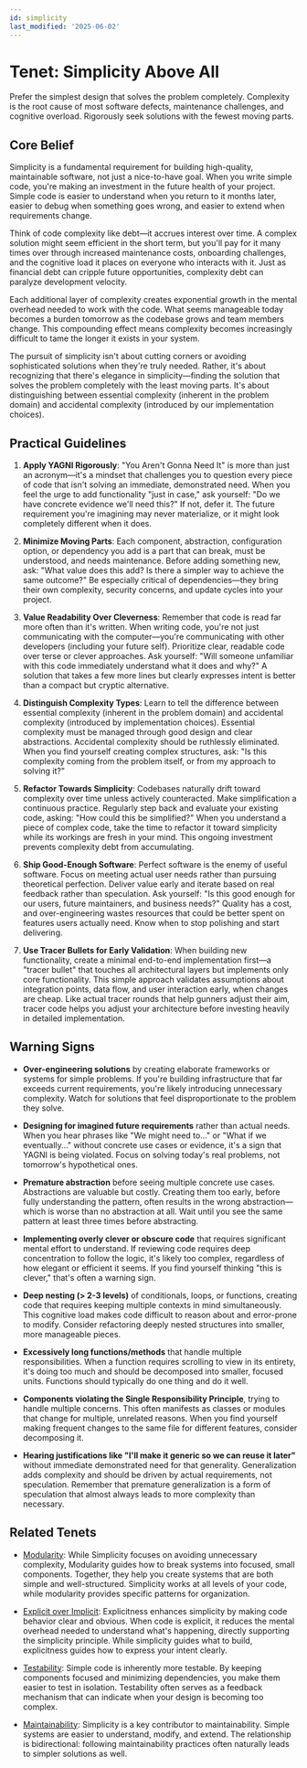 ```yaml
---
id: simplicity
last_modified: '2025-06-02'
---
```


# Tenet: Simplicity Above All

Prefer the simplest design that solves the problem completely. Complexity is the root
cause of most software defects, maintenance challenges, and cognitive overload.
Rigorously seek solutions with the fewest moving parts.

## Core Belief

Simplicity is a fundamental requirement for building high-quality, maintainable
software, not just a nice-to-have goal. When you write simple code, you're making an
investment in the future health of your project. Simple code is easier to understand
when you return to it months later, easier to debug when something goes wrong, and
easier to extend when requirements change.

Think of code complexity like debt—it accrues interest over time. A complex solution
might seem efficient in the short term, but you'll pay for it many times over through
increased maintenance costs, onboarding challenges, and the cognitive load it places on
everyone who interacts with it. Just as financial debt can cripple future opportunities,
complexity debt can paralyze development velocity.

Each additional layer of complexity creates exponential growth in the mental overhead
needed to work with the code. What seems manageable today becomes a burden tomorrow as
the codebase grows and team members change. This compounding effect means complexity
becomes increasingly difficult to tame the longer it exists in your system.

The pursuit of simplicity isn't about cutting corners or avoiding sophisticated
solutions when they're truly needed. Rather, it's about recognizing that there's
elegance in simplicity—finding the solution that solves the problem completely with the
least moving parts. It's about distinguishing between essential complexity (inherent in
the problem domain) and accidental complexity (introduced by our implementation
choices).

## Practical Guidelines

1. **Apply YAGNI Rigorously**: "You Aren't Gonna Need It" is more than just an
   acronym—it's a mindset that challenges you to question every piece of code that isn't
   solving an immediate, demonstrated need. When you feel the urge to add functionality
   "just in case," ask yourself: "Do we have concrete evidence we'll need this?" If not,
   defer it. The future requirement you're imagining may never materialize, or it might
   look completely different when it does.

1. **Minimize Moving Parts**: Each component, abstraction, configuration option, or
   dependency you add is a part that can break, must be understood, and needs
   maintenance. Before adding something new, ask: "What value does this add? Is there a
   simpler way to achieve the same outcome?" Be especially critical of dependencies—they
   bring their own complexity, security concerns, and update cycles into your project.

1. **Value Readability Over Cleverness**: Remember that code is read far more often than
   it's written. When writing code, you're not just communicating with the
   computer—you're communicating with other developers (including your future self).
   Prioritize clear, readable code over terse or clever approaches. Ask yourself: "Will
   someone unfamiliar with this code immediately understand what it does and why?" A
   solution that takes a few more lines but clearly expresses intent is better than a
   compact but cryptic alternative.

1. **Distinguish Complexity Types**: Learn to tell the difference between essential
   complexity (inherent in the problem domain) and accidental complexity (introduced by
   implementation choices). Essential complexity must be managed through good design and
   clear abstractions. Accidental complexity should be ruthlessly eliminated. When you
   find yourself creating complex structures, ask: "Is this complexity coming from the
   problem itself, or from my approach to solving it?"

1. **Refactor Towards Simplicity**: Codebases naturally drift toward complexity over
   time unless actively counteracted. Make simplification a continuous practice.
   Regularly step back and evaluate your existing code, asking: "How could this be
   simplified?" When you understand a piece of complex code, take the time to refactor
   it toward simplicity while its workings are fresh in your mind. This ongoing
   investment prevents complexity debt from accumulating.

1. **Ship Good-Enough Software**: Perfect software is the enemy of useful software.
   Focus on meeting actual user needs rather than pursuing theoretical perfection.
   Deliver value early and iterate based on real feedback rather than speculation.
   Ask yourself: "Is this good enough for our users, future maintainers, and business
   needs?" Quality has a cost, and over-engineering wastes resources that could be
   better spent on features users actually need. Know when to stop polishing and
   start delivering.

1. **Use Tracer Bullets for Early Validation**: When building new functionality,
   create a minimal end-to-end implementation first—a "tracer bullet" that touches
   all architectural layers but implements only core functionality. This simple
   approach validates assumptions about integration points, data flow, and user
   interaction early, when changes are cheap. Like actual tracer rounds that help
   gunners adjust their aim, tracer code helps you adjust your architecture before
   investing heavily in detailed implementation.

## Warning Signs

- **Over-engineering solutions** by creating elaborate frameworks or systems for simple
  problems. If you're building infrastructure that far exceeds current requirements,
  you're likely introducing unnecessary complexity. Watch for solutions that feel
  disproportionate to the problem they solve.

- **Designing for imagined future requirements** rather than actual needs. When you hear
  phrases like "We might need to..." or "What if we eventually..." without concrete use
  cases or evidence, it's a sign that YAGNI is being violated. Focus on solving today's
  real problems, not tomorrow's hypothetical ones.

- **Premature abstraction** before seeing multiple concrete use cases. Abstractions are
  valuable but costly. Creating them too early, before fully understanding the pattern,
  often results in the wrong abstraction—which is worse than no abstraction at all. Wait
  until you see the same pattern at least three times before abstracting.

- **Implementing overly clever or obscure code** that requires significant mental effort
  to understand. If reviewing code requires deep concentration to follow the logic, it's
  likely too complex, regardless of how elegant or efficient it seems. If you find
  yourself thinking "this is clever," that's often a warning sign.

- **Deep nesting (> 2-3 levels)** of conditionals, loops, or functions, creating code
  that requires keeping multiple contexts in mind simultaneously. This cognitive load
  makes code difficult to reason about and error-prone to modify. Consider refactoring
  deeply nested structures into smaller, more manageable pieces.

- **Excessively long functions/methods** that handle multiple responsibilities. When a
  function requires scrolling to view in its entirety, it's doing too much and should be
  decomposed into smaller, focused units. Functions should typically do one thing and do
  it well.

- **Components violating the Single Responsibility Principle**, trying to handle
  multiple concerns. This often manifests as classes or modules that change for
  multiple, unrelated reasons. When you find yourself making frequent changes to the
  same file for different features, consider decomposing it.

- **Hearing justifications like "I'll make it generic so we can reuse it later"**
  without immediate demonstrated need for that generality. Generalization adds
  complexity and should be driven by actual requirements, not speculation. Remember that
  premature generalization is a form of speculation that almost always leads to more
  complexity than necessary.

## Related Tenets

- [Modularity](modularity.md): While Simplicity focuses on avoiding unnecessary
  complexity, Modularity guides how to break systems into focused, small components.
  Together, they help you create systems that are both simple and well-structured.
  Simplicity works at all levels of your code, while modularity provides specific
  patterns for organization.

- [Explicit over Implicit](explicit-over-implicit.md): Explicitness enhances simplicity
  by making code behavior clear and obvious. When code is explicit, it reduces the
  mental overhead needed to understand what's happening, directly supporting the
  simplicity principle. While simplicity guides what to build, explicitness guides how
  to express your intent clearly.

- [Testability](testability.md): Simple code is inherently more testable. By keeping
  components focused and minimizing dependencies, you make them easier to test in
  isolation. Testability often serves as a feedback mechanism that can indicate when
  your design is becoming too complex.

- [Maintainability](maintainability.md): Simplicity is a key contributor to
  maintainability. Simple systems are easier to understand, modify, and extend. The
  relationship is bidirectional: following maintainability practices often naturally
  leads to simpler solutions as well.
